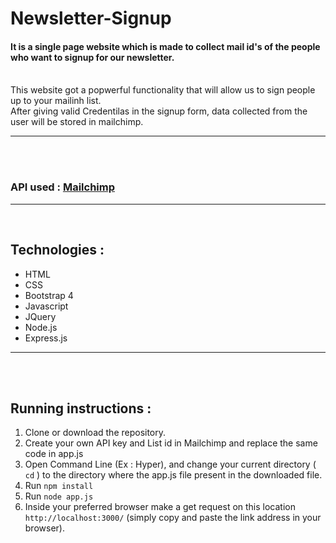 # Newsletter-Signup
#### It is a single page website which is made to collect mail id's of the people who want to signup for our newsletter.
<br />
This website got a popwerful functionality that will allow us to sign people up to your mailinh list.
<br />
After giving valid Credentilas in the signup form, data collected from the user will be stored in mailchimp.
<hr />
<br />
<br />

### API used : [Mailchimp](https://mailchimp.com/)
<hr />
<br />

## Technologies :
- HTML
- CSS
- Bootstrap 4
- Javascript
- JQuery
- Node.js
- Express.js
<hr />
<br />
<br />

## Running instructions :
1. Clone or download the repository.
2. Create your own API key and List id in Mailchimp and replace the same code in app.js
3. Open Command Line (Ex : Hyper), and change your current directory ( ``` cd ``` ) to the directory where the app.js file present in the downloaded file.
4. Run ``` npm install  ```
5. Run ```node app.js ```
6. Inside your preferred browser make a get request on this location ```http://localhost:3000/``` (simply copy and  paste the link address in your browser).
